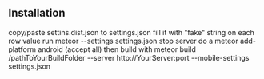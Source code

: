 ## Installation

copy/paste settins.dist.json to settings.json
fill it with "fake" string on each row value
run meteor --settings settings.json
stop server
do a meteor add-platform android (accept all)
then build with meteor build /pathToYourBuildFolder --server http://YourServer:port --mobile-settings settings.json
